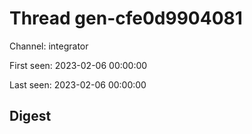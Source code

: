 # Thread gen-cfe0d9904081
Channel: integrator

First seen: 2023-02-06 00:00:00

Last seen: 2023-02-06 00:00:00

## Digest



